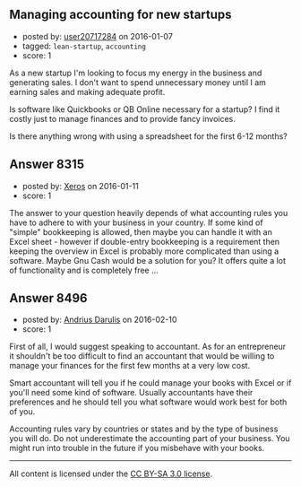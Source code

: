 ## Managing accounting for new startups

- posted by: [user20717284](https://stackexchange.com/users/7592436/user20717284) on 2016-01-07
- tagged: `lean-startup`, `accounting`
- score: 1

<p>As a new startup I'm looking to focus my energy in the business and generating sales. I don't want to spend unnecessary money until I am earning sales and making adequate profit. </p>

<p>Is software like Quickbooks or QB Online necessary for a startup? I find it costly just to manage finances and to provide fancy invoices. </p>

<p>Is there anything wrong with using a spreadsheet for the first 6-12 months? </p>



## Answer 8315

- posted by: [Xeros](https://stackexchange.com/users/6984932/xeros) on 2016-01-11
- score: 1

<p>The answer to your question heavily depends of what accounting rules you have to adhere to with your business in your country.
If some kind of "simple" bookkeeping is allowed, then maybe you can handle it with an Excel sheet - however if double-entry bookkeeping is a requirement then keeping the overview in Excel is probably more complicated than using a software.
Maybe Gnu Cash would be a solution for you? It offers quite a lot of functionality and is completely free ...</p>



## Answer 8496

- posted by: [Andrius Darulis](https://stackexchange.com/users/7811429/andrius-darulis) on 2016-02-10
- score: 1

<p>First of all, I would suggest speaking to accountant. As for an entrepreneur it shouldn't be too difficult to find an accountant that would be willing to manage your finances for the first few months at a very low cost. </p>

<p>Smart accountant will tell you if he could manage your books with Excel or if you'll need some kind of software. Usually accountants have their preferences and he should tell you what software would work best for both of you.</p>

<p>Accounting rules vary by countries or states and by the type of business you will do. Do not underestimate the accounting part of your business. You might run into trouble in the future if you misbehave with your books.</p>




---

All content is licensed under the [CC BY-SA 3.0 license](https://creativecommons.org/licenses/by-sa/3.0/).
